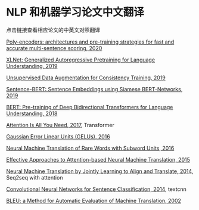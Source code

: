 # NLP 和机器学习论文中文翻译

点击链接查看相应论文的中英文对照翻译

[Poly-encoders: architectures and pre-training strategies for fast and accurate multi-sentence scoring, 2020](https://www.yiyibooks.cn/nlp/poly-encoder/index.html)

[XLNet: Generalized Autoregressive Pretraining for Language Understanding, 2019](https://www.yiyibooks.cn/nlp/XLNet/index.html)

[Unsupervised Data Augmentation for Consistency Training, 2019](https://www.yiyibooks.cn/nlp/uda/index.html)

[Sentence-BERT: Sentence Embeddings using Siamese BERT-Networks, 2019](https://www.yiyibooks.cn/nlp/SentenceBERT_Sentence_Embeddings_using_Siamese_BERTNetworks/index.html)

[BERT: Pre-training of Deep Bidirectional Transformers for Language Understanding, 2018](https://www.yiyibooks.cn/nlp/bert/main.html)

[Attention Is All You Need, 2017](https://yiyibooks.cn/yiyibooks/Attention_Is_All_You_Need/index.html), Transformer

[Gaussian Error Linear Units (GELUs), 2016](https://www.yiyibooks.cn/nlp/gelu/main.html)

[Neural Machine Translation of Rare Words with Subword Units, 2016](https://yiyibooks.cn/yiyibooks/Neural_Machine_Translation_of_Rare_Words_with_Subword_Units/index.html)

[Effective Approaches to Attention-based Neural Machine Translation, 2015](https://yiyibooks.cn/yiyibooks/Effective_Approaches_to_Attention_Based_Neural_Machine_Translation/index.html)

[Neural Machine Translation by Jointly Learning to Align and Translate, 2014](https://yiyibooks.cn/yiyibooks/Neural_Machine_Translation_by_Jointly_Learning_to_Align_and_Translate/index.html), Seq2seq with attention

[Convolutional Neural Networks for Sentence Classification, 2014](https://www.yiyibooks.cn/nlp/textcnn/index.html), textcnn

[BLEU: a Method for Automatic Evaluation of Machine Translation, 2002](https://yiyibooks.cn/yiyibooks/BLEU_a_Method_for_Automatic_Evaluation_of_Machine_Translation/index.html)
